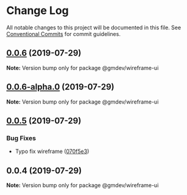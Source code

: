 # Change Log

All notable changes to this project will be documented in this file.
See [Conventional Commits](https://conventionalcommits.org) for commit guidelines.

## [0.0.6](https://github.com/sanik-bajracharya/lerna-starter/compare/@gmdev/wireframe-ui@0.0.6-alpha.0...@gmdev/wireframe-ui@0.0.6) (2019-07-29)

**Note:** Version bump only for package @gmdev/wireframe-ui





## [0.0.6-alpha.0](https://github.com/sanik-bajracharya/lerna-starter/compare/@gmdev/wireframe-ui@0.0.5...@gmdev/wireframe-ui@0.0.6-alpha.0) (2019-07-29)

**Note:** Version bump only for package @gmdev/wireframe-ui





## [0.0.5](https://github.com/sanik-bajracharya/lerna-starter/compare/@gmdev/wireframe-ui@0.0.4...@gmdev/wireframe-ui@0.0.5) (2019-07-29)


### Bug Fixes

* Typo fix wireframe ([070f5e3](https://github.com/sanik-bajracharya/lerna-starter/commit/070f5e3))





## 0.0.4 (2019-07-29)

**Note:** Version bump only for package @gmdev/wireframe-ui
